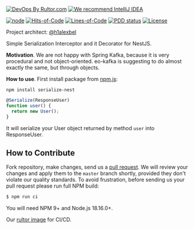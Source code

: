 [![DevOps By Rultor.com](https://www.rultor.com/b/h1alexbel/serialize)](https://www.rultor.com/p/h1alexbel/serialize)
[![We recommend IntelliJ IDEA](https://www.elegantobjects.org/intellij-idea.svg)](https://www.jetbrains.com/idea/)
<br>

[![node](https://github.com/h1alexbel/serialize/actions/workflows/node.yml/badge.svg)](https://github.com/h1alexbel/serialize[.github](..%2F..%2Fcloudwatcher%2F.github)/actions/workflows/node.yml)
[![Hits-of-Code](https://hitsofcode.com/github/h1alexbel/serialize)](https://hitsofcode.com/view/github/h1alexbel/serialize)
[![Lines-of-Code](https://tokei.rs/b1/github/h1alexbel/serialize)](https://github.com/h1alexbel/serialize)
[![PDD status](http://www.0pdd.com/svg?name=h1alexbel/serialize)](http://www.0pdd.com/p?name=h1alexbel/serialize)
[![License](https://img.shields.io/badge/license-MIT-green.svg)](https://github.com/h1alexbel/serialize/blob/master/LICENSE)

Project architect: [@h1alexbel](https://github.com/h1alexbel)

Simple Serialization Interceptor and it Decorator for NestJS.

**Motivation**.
We are not happy with Spring Kafka, because it is very procedural and not object-oriented. eo-kafka is suggesting to do almost exactly the same, but through objects.

**How to use**.
First install package from [npm.js](https://www.npmjs.com/package/serialize-nest):
```shell
npm install serialize-nest
```

```typescript
@Serialize(ResponseUser)
function user() {
  return new User();
}
```
It will serialize your User object returned by method `user` into ResponseUser.

## How to Contribute

Fork repository, make changes, send us a [pull request](https://www.yegor256.com/2014/04/15/github-guidelines.html).
We will review your changes and apply them to the `master` branch shortly,
provided they don't violate our quality standards. To avoid frustration,
before sending us your pull request please run full NPM build:

```bash
$ npm run ci
```

You will need NPM 9+ and Node.js 18.16.0+.

Our [rultor image](https://github.com/yegor256/rultor-image) for CI/CD.